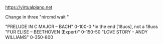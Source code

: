 https://virtualpiano.net

Change in three "nircmd wait <number>"

"PRELUDE IN C MAJOR – BACH" 0-100-0 *in the end [18uos], not a 18uos
"FUR ELISE – BEETHOVEN (Expert)" 0-150-50
"LOVE STORY - ANDY WILLIAMS" 0-350-800
